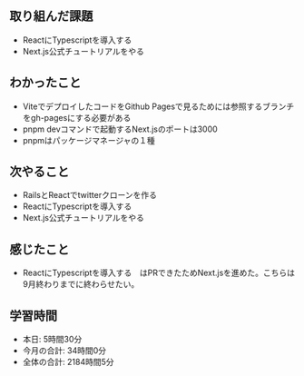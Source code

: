 ## 取り組んだ課題
- ReactにTypescriptを導入する
- Next.js公式チュートリアルをやる
## わかったこと
- ViteでデプロイしたコードをGithub Pagesで見るためには参照するブランチをgh-pagesにする必要がある
- pnpm devコマンドで起動するNext.jsのポートは3000
- pnpmはパッケージマネージャの１種
## 次やること
- RailsとReactでtwitterクローンを作る
- ReactにTypescriptを導入する
- Next.js公式チュートリアルをやる
## 感じたこと
- ReactにTypescriptを導入する　はPRできたためNext.jsを進めた。こちらは9月終わりまでに終わらせたい。
## 学習時間
- 本日: 5時間30分
- 今月の合計: 34時間0分
- 全体の合計: 2184時間5分
